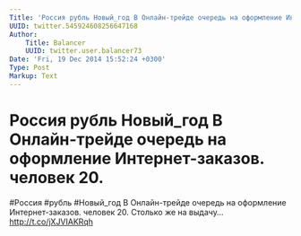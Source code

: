 ```yaml
---
Title: 'Россия рубль Новый_год В Онлайн-трейде очередь на оформление Интернет-заказов. человек 20.'
UUID: twitter.545924608256647168
Author:
    Title: Balancer
    UUID: twitter.user.balancer73
Date: 'Fri, 19 Dec 2014 15:52:24 +0300'
Type: Post
Markup: Text
---
```


# Россия рубль Новый_год В Онлайн-трейде очередь на оформление Интернет-заказов. человек 20.

#Россия #рубль #Новый_год В Онлайн-трейде очередь на
оформление Интернет-заказов. человек 20. Столько же на
выдачу… http://t.co/jXJVIAKRqh